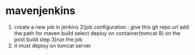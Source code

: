 # mavenjenkins 
1) create a new job in jenkins
2)job configuration : give this git repo url
                      add the path for maven build
                      select deploy on container(tomcat 8) on the post build step 
3)run the job
4) it must deploy on tomcat server 
